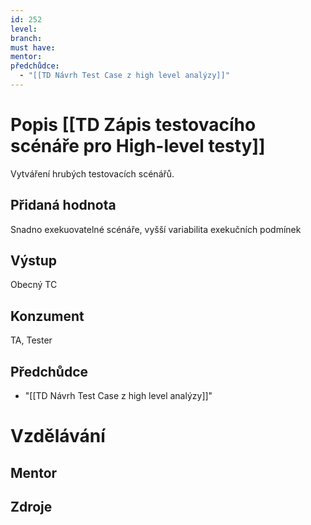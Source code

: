 ```yaml
---
id: 252
level: 
branch: 
must have: 
mentor: 
předchůdce: 
  - "[[TD Návrh Test Case z high level analýzy]]"
---
```



# Popis [[TD Zápis testovacího scénáře pro High-level testy]]
Vytváření hrubých testovacích scénářů.

## Přidaná hodnota
Snadno exekuovatelné scénáře, vyšší variabilita exekučních podmínek

## Výstup
Obecný TC

## Konzument
TA, Tester

## Předchůdce

  - "[[TD Návrh Test Case z high level analýzy]]"

# Vzdělávání


## Mentor


## Zdroje